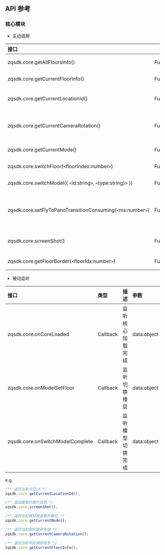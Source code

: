 <!--
 * @Author: zxf
 * @Date: 2022-04-16 17:40:44
 * @Description: 
-->
## API 参考

### 核心模块

+ 主动调用

| 接口 | 类型 | 描述 | 参数 | 返回 |
| :-- | :--: | :-- | :-- | :-- |
| zqsdk.core.getAllFloorsInfo() | Function | 获取所有楼层 | 无 | Array |
| zqsdk.core.getCurrentFloorInfo() | Function | 获取当前楼层 | 无 | Floor |
| zqsdk.core.getCurrentLocationId() | Function | 获取当前点位ID | 无 | locationId:string |
| zqsdk.core.getCurrentCameraRotation() | Function | 获取当前相机旋转角度 | 无 | quaternion:vector4 } |
| zqsdk.core.getCurrentMode() | Function | 获取当前模式 | 无 | { mode:string} |
| zqsdk.core.switchFloor(`<`floorIndex:number`>`) | Function | 切换楼层 | floorIndex:楼层索引 | 无 |
| zqsdk.core.switchModel({ `<`id:string`>`, `<`type:string}`>` }) | Function | 切换模型 | params: {  id:模型ID,  type:模型类型 } | 无 |
| zqsdk.core.setFlyToPanoTransitionConsuming(`<`ms:number`>`)  | Function | 设置飞入全景的过渡时间(ms) | transitionConsuming:过渡时长 | 无 |
| zqsdk.core.screenShot() | Function | Canvas截图 | 无 | data: {  base64:图片数据,  width:宽度,  height:高度 } |
| zqsdk.core.getFloorBorder(`<`floorIdx:number`>`) | Function | 获取楼层边界 | floorIdx:楼层索引 | { lt: 左上屏幕坐标 rb: 右下屏幕坐标 } |

+ 被动监听

| 接口                             | 类型     | 描述             | 参数        | 返回 |
| :------------------------------- | :------- | :--------------- | :---------- | :--- |
| zqsdk.core.onCoreLoaded          | Callback | 监听核心加载完成 | data:object | 无   |
| zqsdk.core.onModelSetFloor       | Callback | 监听切换楼层     | data:object | 无   |
| zqsdk.core.onSwitchModelComplete | Callback | 监听模型切换完成 | data:object | 无   |

e.g.

```javascript
/** 返回当前点位id */
zqsdk.core.getCurrentLocationId();

/** 返回截取的图片信息 */
zqsdk.core.screenShot();

/** 返回当前模型被查看的模式 */
zqsdk.core.getCurrentMode();

/** 返回当前相机旋转角度 */
zqsdk.core.getCurrentCameraRotation();

/** 返回当前所在楼层信息 */
zqsdk.core.getCurrentFloorInfo();
```

